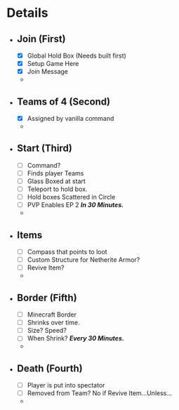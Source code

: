 # Details

- Join (First)
  - 
  - [x] Global Hold Box (Needs built first)
  - [x] Setup Game Here
  - [x] Join Message
  - 
- Teams of 4 (Second)
  -
  - [x] Assigned by vanilla command
  - 
- Start (Third)
  - 
  - [ ] Command?
  - [ ] Finds player Teams
  - [ ] Glass Boxed at start
  - [ ] Teleport to hold box.
  - [ ] Hold boxes Scattered in Circle
  - [ ] PVP Enables EP 2 ***In 30 Minutes.***
  - 
- Items
  - 
  - [ ] Compass that points to loot
  - [ ] Custom Structure for Netherite Armor?
  - [ ] Revive Item?
  - 
- Border (Fifth)
  - 
  - [ ] Minecraft Border
  - [ ] Shrinks over time. 
  - [ ] Size? Speed?
  - [ ] When Shrink? ***Every 30 Minutes.***
  - 
- Death (Fourth)
  - 
  - [ ] Player is put into spectator
  - [ ] Removed from Team? No if Revive Item...Unless...
  -